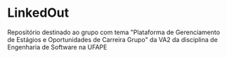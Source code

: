 # LinkedOut
Repositório destinado ao grupo com tema "Plataforma de Gerenciamento de Estágios e Oportunidades de Carreira Grupo" da VA2 da disciplina de Engenharia de Software na UFAPE
